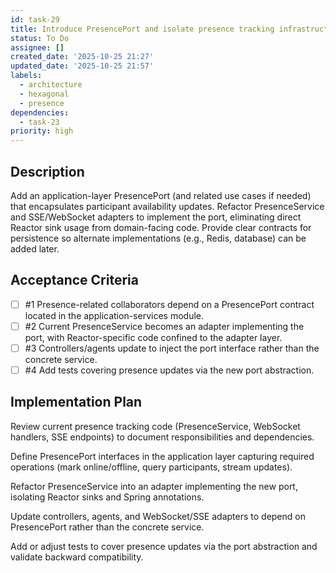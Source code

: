 ```yaml
---
id: task-29
title: Introduce PresencePort and isolate presence tracking infrastructure
status: To Do
assignee: []
created_date: '2025-10-25 21:27'
updated_date: '2025-10-25 21:57'
labels:
  - architecture
  - hexagonal
  - presence
dependencies:
  - task-23
priority: high
---
```


## Description

<!-- SECTION:DESCRIPTION:BEGIN -->
Add an application-layer PresencePort (and related use cases if needed) that encapsulates participant availability updates. Refactor PresenceService and SSE/WebSocket adapters to implement the port, eliminating direct Reactor sink usage from domain-facing code. Provide clear contracts for persistence so alternate implementations (e.g., Redis, database) can be added later.
<!-- SECTION:DESCRIPTION:END -->

## Acceptance Criteria
<!-- AC:BEGIN -->
- [ ] #1 Presence-related collaborators depend on a PresencePort contract located in the application-services module.
- [ ] #2 Current PresenceService becomes an adapter implementing the port, with Reactor-specific code confined to the adapter layer.
- [ ] #3 Controllers/agents update to inject the port interface rather than the concrete service.
- [ ] #4 Add tests covering presence updates via the new port abstraction.
<!-- AC:END -->

## Implementation Plan

<!-- SECTION:PLAN:BEGIN -->
Review current presence tracking code (PresenceService, WebSocket handlers, SSE endpoints) to document responsibilities and dependencies.

Define PresencePort interfaces in the application layer capturing required operations (mark online/offline, query participants, stream updates).

Refactor PresenceService into an adapter implementing the new port, isolating Reactor sinks and Spring annotations.

Update controllers, agents, and WebSocket/SSE adapters to depend on PresencePort rather than the concrete service.

Add or adjust tests to cover presence updates via the port abstraction and validate backward compatibility.
<!-- SECTION:PLAN:END -->
